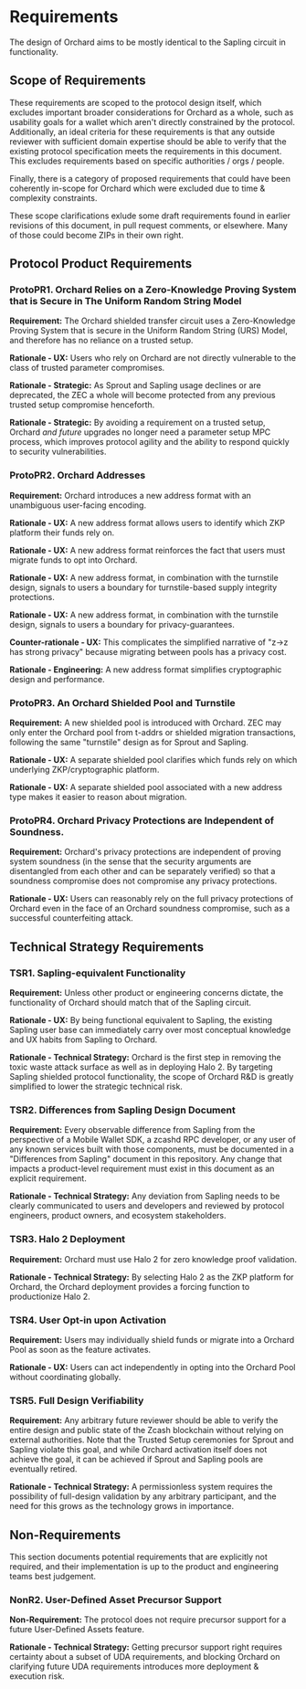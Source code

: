 # Requirements

The design of Orchard aims to be mostly identical to the Sapling circuit in functionality.

## Scope of Requirements

These requirements are scoped to the protocol design itself, which excludes important broader considerations for Orchard as a whole, such as usability goals for a wallet which aren't directly constrained by the protocol. Additionally, an ideal criteria for these requirements is that any outside reviewer with sufficient domain expertise should be able to verify that the existing protocol specification meets the requirements in this document. This excludes requirements based on specific authorities / orgs / people.

Finally, there is a category of proposed requirements that could have been coherently in-scope for Orchard which were excluded due to time & complexity constraints.

These scope clarifications exlude some draft requirements found in earlier revisions of this document, in pull request comments, or elsewhere. Many of those could become ZIPs in their own right.

## Protocol Product Requirements

### ProtoPR1. Orchard Relies on a Zero-Knowledge Proving System that is Secure in The Uniform Random String Model

**Requirement:** The Orchard shielded transfer circuit uses a Zero-Knowledge Proving System that is secure in the Uniform Random String (URS) Model, and therefore has no reliance on a trusted setup.

**Rationale - UX:** Users who rely on Orchard are not directly vulnerable to the class of trusted parameter compromises.

**Rationale - Strategic:** As Sprout and Sapling usage declines or are deprecated, the ZEC a whole will become protected from any previous trusted setup compromise henceforth.

**Rationale - Strategic:** By avoiding a requirement on a trusted setup, Orchard *and future* upgrades no longer need a parameter setup MPC process, which improves protocol agility and the ability to respond quickly to security vulnerabilities.

### ProtoPR2. Orchard Addresses

**Requirement:** Orchard introduces a new address format with an unambiguous user-facing encoding.

**Rationale - UX:** A new address format allows users to identify which ZKP platform their funds rely on.

**Rationale - UX:** A new address format reinforces the fact that users must migrate funds to opt into Orchard.

**Rationale - UX:** A new address format, in combination with the turnstile design, signals to users a boundary for turnstile-based supply integrity protections.

**Rationale - UX:** A new address format, in combination with the turnstile design, signals to users a boundary for privacy-guarantees.

**Counter-rationale - UX:** This complicates the simplified narrative of "z→z has strong privacy" because migrating between pools has a privacy cost.

**Rationale - Engineering:** A new address format simplifies cryptographic design and performance.

### ProtoPR3. An Orchard Shielded Pool and Turnstile

**Requirement:** A new shielded pool is introduced with Orchard. ZEC may only enter the Orchard pool from t-addrs or shielded migration transactions, following the same "turnstile" design as for Sprout and Sapling.

**Rationale - UX:** A separate shielded pool clarifies which funds rely on which underlying ZKP/cryptographic platform.

**Rationale - UX:** A separate shielded pool associated with a new address type makes it easier to reason about migration.

### ProtoPR4. Orchard Privacy Protections are Independent of Soundness.

**Requirement:** Orchard's privacy protections are independent of proving system soundness (in the sense that the security arguments are disentangled from each other and can be separately verified) so that a soundness compromise does not compromise any privacy protections.

**Rationale - UX:** Users can reasonably rely on the full privacy protections of Orchard even in the face of an Orchard soundness compromise, such as a successful counterfeiting attack.

## Technical Strategy Requirements

### TSR1. Sapling-equivalent Functionality

**Requirement:** Unless other product or engineering concerns dictate, the functionality of
Orchard should match that of the Sapling circuit.

**Rationale - UX:** By being functional equivalent to Sapling, the existing Sapling
user base can immediately carry over most conceptual knowledge and UX habits from
Sapling to Orchard.

**Rationale - Technical Strategy:** Orchard is the first step in removing the toxic waste
attack surface as well as in deploying Halo 2. By targeting Sapling shielded protocol functionality,
the scope of Orchard R&D is greatly simplified to lower the strategic technical risk.

### TSR2. Differences from Sapling Design Document

**Requirement:** Every observable difference from Sapling from the perspective of a Mobile Wallet SDK, a zcashd RPC developer, or any user of any known services built with those components, must be documented in a "Differences from Sapling" document in this repository. Any change that impacts a product-level requirement must exist in this document as an explicit requirement.

**Rationale - Technical Strategy:** Any deviation from Sapling needs to be clearly communicated to users and developers and reviewed by protocol engineers, product owners, and ecosystem stakeholders.

### TSR3. Halo 2 Deployment

**Requirement:** Orchard must use Halo 2 for zero knowledge proof validation.

**Rationale - Technical Strategy:** By selecting Halo 2 as the ZKP platform for Orchard, the Orchard deployment provides a forcing function to productionize Halo 2.

### TSR4. User Opt-in upon Activation

**Requirement:** Users may individually shield funds or migrate into a Orchard Pool as soon as the feature activates.

**Rationale - UX:** Users can act independently in opting into the Orchard Pool without coordinating globally.

### TSR5. Full Design Verifiability

**Requirement:** Any arbitrary future reviewer should be able to verify the entire design and public state of the Zcash blockchain without relying on external authorities. Note that the Trusted Setup ceremonies for Sprout and Sapling violate this goal, and while Orchard activation itself does not achieve the goal, it can be achieved if Sprout and Sapling pools are eventually retired.

**Rationale - Technical Strategy:** A permissionless system requires the possibility of full-design validation by any arbitrary participant, and the need for this grows as the technology grows in importance.

## Non-Requirements

This section documents potential requirements that are explicitly not required, and their implementation is up to the product and engineering teams best judgement.

### NonR2. User-Defined Asset Precursor Support

**Non-Requirement:** The protocol does not require precursor support for a future User-Defined Assets feature.

**Rationale - Technical Strategy:** Getting precursor support right requires certainty about a subset of UDA requirements, and blocking Orchard on clarifying future UDA requirements introduces more deployment & execution risk.
